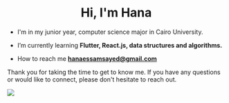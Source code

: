<h1 align="center">Hi, I'm Hana</h1>


- I'm in my junior year, computer science major in Cairo University.

-  I’m currently learning **Flutter, React.js, data structures and algorithms.**

-  How to reach me **hanaessamsayed@gmail.com**

Thank you for taking the time to get to know me. If you have any questions or would like to connect, please don't hesitate to reach out.

![](https://github-readme-stats.vercel.app/api/top-langs/?username=hanaessam&theme=dark&hide_border=false&include_all_commits=false&count_private=false&layout=compact)
